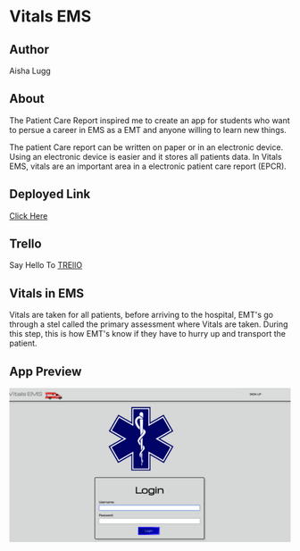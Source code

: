 # Vitals EMS 

## Author
 Aisha Lugg

## About
The Patient Care Report inspired me to create an app for students who want to persue a career in EMS as a EMT and anyone willing to learn new things. 

The patient Care report can be written on paper or in an electronic device. Using an electronic device is easier and it stores all patients data. In Vitals EMS, vitals are an important area in a electronic patient care report (EPCR). 

## Deployed Link
 [Click Here](https://vitals-ems.herokuapp.com/patients/)

## Trello
Say Hello To [TREllO](https://trello.com/b/how0nPT2/unit-3-project-epcr)


## Vitals in EMS

Vitals are taken for all patients, before arriving to the hospital, EMT's go through a stel called the primary assessment where Vitals are taken. During this step, this is how EMT's know if they have to hurry up and transport the patient.

## App Preview 
![Imgur](/main_app/static/images/main.png)


